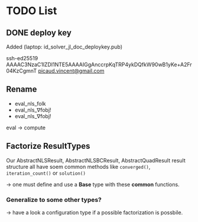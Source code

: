 # TODO List

## DONE deploy key

Added (laptop: id_solver_jl_doc_deploykey.pub)

ssh-ed25519 AAAAC3NzaC1lZDI1NTE5AAAAIGgAnccrpKqTRP4ykDQfkW90wB1yKe+A2Fr04KzCgmnT picaud.vincent@gmail.com

## Rename 
- eval_nls_folk
- eval_nls_∇fobj!
- eval_nls_∇fobj!

eval -> compute

## Factorize ResultTypes

Our AbstractNLSResult, AbstractNLSBCResult, AbstractQuadResult result
structure all have soem common methods like `converged()`,
`iteration_count()` or `solution()`

-> one must define and use a **Base** type with these **common**
functions.

### Generalize to some other types?

-> have a look a configuration type if a possible factorization is
possbile.


